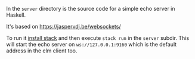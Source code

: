 In the `server` directory is the source code for a simple echo server in Haskell.

It's based on https://jaspervdj.be/websockets/

To run it [install stack](https://docs.haskellstack.org/en/stable/install_and_upgrade/)
and then execute `stack run` in the `server` subdir.
This will start the echo server on `ws://127.0.0.1:9160` which is the default address in the elm client too.
